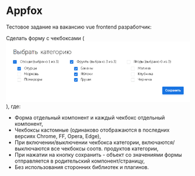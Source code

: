 # Appfox
Тестовое задание на вакансию vue frontend разработчик:
 
Сделать форму с чекбоксами (![Пример](https://github.com/mozg3000/testCase_Appfox/blob/main/f80daa2d3506d59f.jpg)), где:
 
- Форма отдельный компонент и каждый чекбокс отдельный компонент,
- Чекбоксы кастомные (одинаково отображаются в последних версиях Chrome, FF, Opera, Edge),
- При включении/выключении чекбокса категории, включаются/выключаются все чекбоксы соотв. продуктов категории,
- При нажатии на кнопку сохранить - объект со значениями формы отправляется в родительский компонент/страницу,
- Без использования сторонних библиотек и плагинов.